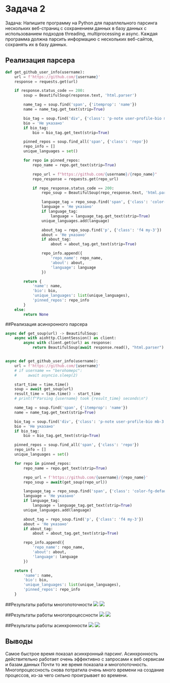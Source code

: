 # Задача 2


Задача: Напишите программу на Python для параллельного парсинга нескольких веб-страниц с сохранением данных в базу данных с использованием подходов threading, multiprocessing и async. Каждая программа должна парсить информацию с нескольких веб-сайтов, сохранять их в базу данных.

## Реализация парсера
```python
def get_github_user_info(username):
    url = f'https://github.com/{username}'
    response = requests.get(url)

    if response.status_code == 200:
        soup = BeautifulSoup(response.text, 'html.parser')

        name_tag = soup.find('span', {'itemprop': 'name'})
        name = name_tag.get_text(strip=True)

        bio_tag = soup.find('div', {'class': 'p-note user-profile-bio mb-3 js-user-profile-bio f4'})
        bio = 'Не указано'
        if bio_tag:
            bio = bio_tag.get_text(strip=True)

        pinned_repos = soup.find_all('span', {'class': 'repo'})
        repo_info = []
        unique_languages = set()

        for repo in pinned_repos:
            repo_name = repo.get_text(strip=True)

            repo_url = f"https://github.com/{username}/{repo_name}"
            repo_response = requests.get(repo_url)

            if repo_response.status_code == 200:
                repo_soup = BeautifulSoup(repo_response.text, 'html.parser')

                language_tag = repo_soup.find('span', {'class': 'color-fg-default text-bold mr-1'})
                language = 'Не указано'
                if language_tag:
                    language = language_tag.get_text(strip=True)
                unique_languages.add(language)

                about_tag = repo_soup.find('p', {'class': 'f4 my-3'})
                about = 'Не указано'
                if about_tag:
                    about = about_tag.get_text(strip=True)

                repo_info.append({
                    'repo_name': repo_name,
                    'about': about,
                    'language': language
                })

        return {
            'name': name,
            'bio': bio,
            'unique_languages': list(unique_languages),
            'pinned_repos': repo_info
        }
    else:
        return None
```

##Реализация асинхронного парсера
```python
async def get_soup(url) -> BeautifulSoup:
    async with aiohttp.ClientSession() as client:
        async with client.get(url) as response:
            return BeautifulSoup(await response.read(), "html.parser")


async def get_github_user_info(username):
    url = f'https://github.com/{username}'
    # if username == "berohomepc":
    #     await asyncio.sleep(2)

    start_time = time.time()
    soup = await get_soup(url)
    result_time = time.time() - start_time
    # print(f"Parsing {username} took {result_time} seconds\n")

    name_tag = soup.find('span', {'itemprop': 'name'})
    name = name_tag.get_text(strip=True)

    bio_tag = soup.find('div', {'class': 'p-note user-profile-bio mb-3 js-user-profile-bio f4'})
    bio = 'Не указано'
    if bio_tag:
        bio = bio_tag.get_text(strip=True)

    pinned_repos = soup.find_all('span', {'class': 'repo'})
    repo_info = []
    unique_languages = set()

    for repo in pinned_repos:
        repo_name = repo.get_text(strip=True)

        repo_url = f'https://github.com/{username}/{repo_name}'
        repo_soup = await(get_soup(repo_url))

        language_tag = repo_soup.find('span', {'class': 'color-fg-default text-bold mr-1'})
        language = 'Не указано'
        if language_tag:
            language = language_tag.get_text(strip=True)
        unique_languages.add(language)

        about_tag = repo_soup.find('p', {'class': 'f4 my-3'})
        about = 'Не указано'
        if about_tag:
            about = about_tag.get_text(strip=True)

        repo_info.append({
            'repo_name': repo_name,
            'about': about,
            'language': language
        })

    return {
        'name': name,
        'bio': bio,
        'unique_languages': list(unique_languages),
        'pinned_repos': repo_info
    }
```


##Результаты работы многопоточности
![](threading1.png)
![](threading2.png)

##Результаты работы многопроцессности
![](multiprocess1.png)
![](multiprocess2.png)

##Результаты работы асинхронности
![](async1.png)
![](async2.png)


## Выводы

Самое быстрое время показал асинхронный парсинг. Асинхронность действительно работает очень эффективно с запросами к веб сервисам и базам данных
Почти то же время показала и многопоточность.
Многопроцессность снова потратила очень много времени на создание процессов, из-за чего сильно проигрывает во времени.

